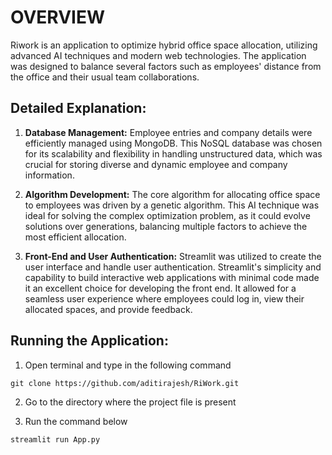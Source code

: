 # OVERVIEW

Riwork is an application to optimize hybrid office space allocation, utilizing advanced AI techniques and modern web technologies. The application was designed to balance several factors such as employees' distance from the office and their usual team collaborations.

## Detailed Explanation:

1. **Database Management:** Employee entries and company details were efficiently managed using MongoDB. This NoSQL database was chosen for its scalability and flexibility in handling unstructured data, which was crucial for storing diverse and dynamic employee and company information.

2. **Algorithm Development:** The core algorithm for allocating office space to employees was driven by a genetic algorithm. This AI technique was ideal for solving the complex optimization problem, as it could evolve solutions over generations, balancing multiple factors to achieve the most efficient allocation.

3. **Front-End and User Authentication:** Streamlit was utilized to create the user interface and handle user authentication. Streamlit's simplicity and capability to build interactive web applications with minimal code made it an excellent choice for developing the front end. It allowed for a seamless user experience where employees could log in, view their allocated spaces, and provide feedback.


## Running the Application:
1. Open terminal and type in the following command
```
git clone https://github.com/aditirajesh/RiWork.git
```

2. Go to the directory where the project file is present

3. Run the command below
```
streamlit run App.py
```
